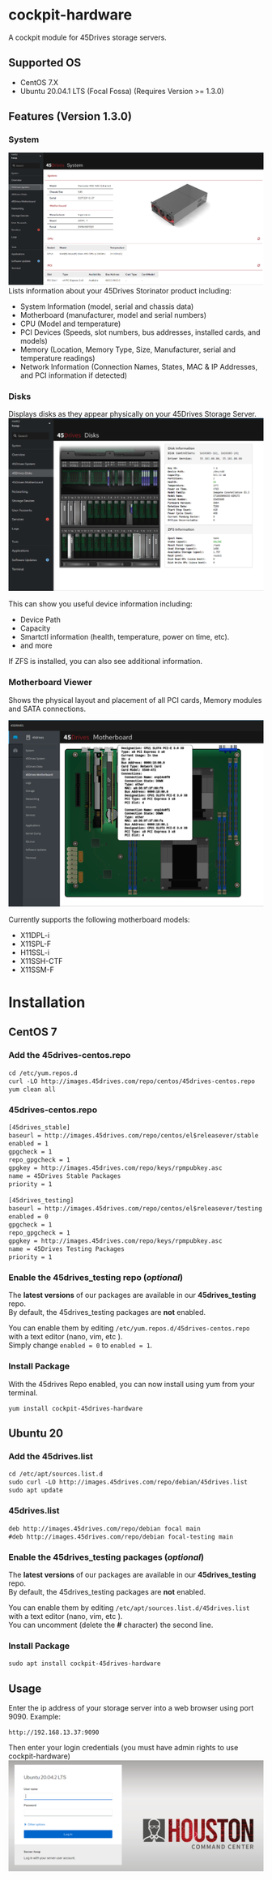 # cockpit-hardware
A cockpit module for 45Drives storage servers.

## Supported OS
- CentOS 7.X
- Ubuntu 20.04.1 LTS (Focal Fossa) (Requires Version >= 1.3.0)

## Features (Version 1.3.0)
### System
<img src="https://raw.githubusercontent.com/45Drives/cockpit-hardware/dev/documentation/45drives-system.png">  
Lists information about your 45Drives Storinator product including:

* System Information (model, serial and chassis data)
* Motherboard (manufacturer, model and serial numbers)
* CPU (Model and temperature)
* PCI Devices (Speeds, slot numbers, bus addresses, installed cards, and models)
* Memory (Location, Memory Type, Size, Manufacturer, serial and temperature readings)
* Network Information (Connection Names, States, MAC & IP Addresses, and PCI information if detected)

### Disks
Displays disks as they appear physically on your 45Drives Storage Server.
<img src="https://raw.githubusercontent.com/45Drives/cockpit-hardware/dev/documentation/45drives-disks.png">  

This can show you useful device information including:
* Device Path
* Capacity
* Smartctl information (health, temperature, power on time, etc).
* and more

If ZFS is installed, you can also see additional information.

### Motherboard Viewer
Shows the physical layout and placement of all PCI cards, Memory modules and SATA connections. 

<img src="https://raw.githubusercontent.com/45Drives/cockpit-hardware/dev/documentation/45drives-motherboard.png">

Currently supports the following motherboard models:
* X11DPL-i
* X11SPL-F
* H11SSL-i
* X11SSH-CTF
* X11SSM-F


# Installation

## CentOS 7

### Add the 45drives-centos.repo
```
cd /etc/yum.repos.d
curl -LO http://images.45drives.com/repo/centos/45drives-centos.repo 
yum clean all
```

### 45drives-centos.repo
```
[45drives_stable]
baseurl = http://images.45drives.com/repo/centos/el$releasever/stable
enabled = 1
gpgcheck = 1
repo_gpgcheck = 1
gpgkey = http://images.45drives.com/repo/keys/rpmpubkey.asc
name = 45Drives Stable Packages
priority = 1

[45drives_testing]
baseurl = http://images.45drives.com/repo/centos/el$releasever/testing
enabled = 0
gpgcheck = 1
repo_gpgcheck = 1
gpgkey = http://images.45drives.com/repo/keys/rpmpubkey.asc
name = 45Drives Testing Packages
priority = 1

```

### Enable the 45drives_testing repo (*optional*)
The **latest versions** of our packages are available in our **45drives_testing** repo.  
By default, the 45drives_testing packages are **not** enabled.  

You can enable them by editing ```/etc/yum.repos.d/45drives-centos.repo``` with a text editor (nano, vim, etc ).  
Simply change ```enabled = 0``` to ```enabled = 1```.  

### Install Package
With the 45drives Repo enabled, you can now install using yum from your terminal.
```
yum install cockpit-45drives-hardware
```

## Ubuntu 20

### Add the 45drives.list
```
cd /etc/apt/sources.list.d
sudo curl -LO http://images.45drives.com/repo/debian/45drives.list
sudo apt update
```

### 45drives.list
```
deb http://images.45drives.com/repo/debian focal main
#deb http://images.45drives.com/repo/debian focal-testing main

```

### Enable the 45drives_testing packages (*optional*)
The **latest versions** of our packages are available in our **45drives_testing** repo.  
By default, the 45drives_testing packages are **not** enabled.  

You can enable them by editing ```/etc/apt/sources.list.d/45drives.list``` with a text editor (nano, vim, etc ).  
You can uncomment (delete the **#** character) the second line.

### Install Package
```
sudo apt install cockpit-45drives-hardware
```

## Usage
Enter the ip address of your storage server into a web browser using port 9090.
Example:
```
http://192.168.13.37:9090
```
Then enter your login credentials (you must have admin rights to use cockpit-hardware)
<img src="https://raw.githubusercontent.com/45Drives/cockpit-hardware/dev/documentation/houston.png">
